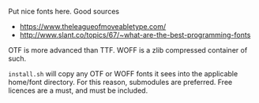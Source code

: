 
Put nice fonts here. Good sources

  * https://www.theleagueofmoveabletype.com/
  * http://www.slant.co/topics/67/~what-are-the-best-programming-fonts

OTF is more advanced than TTF. WOFF is a zlib compressed container of such.

`install.sh` will copy any OTF or WOFF fonts it sees into the applicable
home/font directory. For this reason, submodules are preferred. Free licences
are a must, and must be included.
